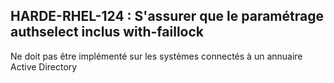 ## HARDE-RHEL-124 : S'assurer que le paramétrage authselect inclus with-faillock

Ne doit pas être implémenté sur les systèmes connectés à un annuaire Active Directory

